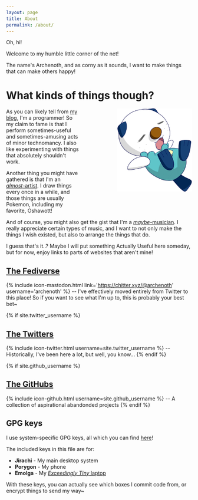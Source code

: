 ```yaml
---
layout: page
title: About
permalink: /about/
---
```


Oh, hi!

Welcome to my humble little corner of the net!

The name's Archenoth, and as corny as it sounds, I want to make things that can make others happy!

# What kinds of things though?
![Comfywott](/img/Comfywott.png "Oshawott!")
<style>
  img[alt=Comfywott]{
    float: right;
    margin-left: 100px;
    margin-bottom: 50px;
  }

  @media only screen and (max-width: 1400px) and (min-width: 600px) {
    img[alt=Comfywott]{
      max-width: 40%;
    }
  }
</style>

As you can likely tell from [my blog](/), I'm a programmer! So my claim to fame is that I perform sometimes-useful and sometimes-amusing acts of minor technomancy. I also like experimenting with things that absolutely shouldn't work.

Another thing you might have gathered is that I'm an [*almost*-artist](/drawstuffs). I draw things every once in a while, and those things are usually Pokemon, including my favorite, Oshawott!

And of course, you might also get the gist that I'm a [*maybe*-musician](/moosics). I really appreciate certain types of music, and I want to not only make the things I wish existed, but also to arrange the things that do.

I guess that's it..? Maybe I will put something Actually Useful here someday, but for now, enjoy links to parts of websites that aren't mine!

## [The Fediverse](https://chitter.xyz/@archenoth)
{% include icon-mastodon.html link='https://chitter.xyz/@archenoth' username='archenoth' %} --
I've effectively moved entirely from Twitter to this place! So if you want to see what I'm up to, this is probably your best bet~

{% if site.twitter_username %}
## [The Twitters](https://twitter.com/{{site.twitter_username}})
  {% include icon-twitter.html username=site.twitter_username %} --
  Historically, I've been here a lot, but well, you know...
{% endif %}

{% if site.github_username %}
## [The GitHubs](https://github.com/{{site.github_username}})
  {% include icon-github.html username=site.github_username %} -- A collection of aspirational abandonded projects
{% endif %}

## GPG keys
I use system-specific GPG keys, all which you can find [here](/assets/archenoth.gpg)!

The included keys in this file are for:
- **Jirachi** - My main desktop system
- **Porygon** - My phone
- **Emolga** - My [*Exceedingly Tiny* laptop](https://twitter.com/Archenoth/status/1170376688972099585)

With these keys, you can actually see which boxes I commit code from, or encrypt things to send my way~